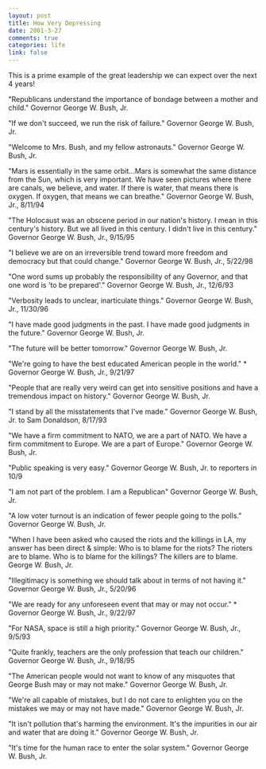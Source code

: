 ```yaml
--- 
layout: post
title: How Very Depressing
date: 2001-3-27
comments: true
categories: life
link: false
---
```

This is a prime example of the great leadership we can expect over the next 4 years!

"Republicans understand the importance of bondage between a mother and child."
Governor George W. Bush, Jr.

"If we don't succeed, we run the risk of failure."
Governor George W. Bush, Jr.

"Welcome to Mrs. Bush, and my fellow astronauts."
Governor George W. Bush, Jr.

"Mars is essentially in the same orbit...Mars is somewhat the same distance from the Sun,          which is very important.  We have seen pictures where there are canals, we believe, and          water. If there is water, that means there is oxygen. If oxygen, that means we can breathe."
Governor George W. Bush, Jr., 8/11/94

"The Holocaust was an obscene period in our nation's history. I mean in this century's history. But          we all lived in this century. I didn't live in this century."
Governor George W. Bush, Jr., 9/15/95

"I believe we are on an irreversible trend toward more freedom and democracy but that could change."
Governor George W. Bush, Jr., 5/22/98

"One word sums up probably the responsibility of any Governor, and that one word is 'to be prepared'."
Governor George W. Bush, Jr., 12/6/93

"Verbosity leads to unclear, inarticulate things."
Governor George W. Bush, Jr., 11/30/96

"I have made good judgments in the past. I have made good judgments in the future."
Governor George W. Bush, Jr.

"The future will be better tomorrow."
Governor George W. Bush, Jr.

"We're going to have the best educated American people in the world." *
Governor George W. Bush, Jr., 9/21/97

"People that are really very weird can get into sensitive positions and have a tremendous impact on history."
Governor George W. Bush, Jr.

"I stand by all the misstatements that I've made."
Governor George W. Bush, Jr. to Sam Donaldson, 8/17/93

"We have a firm commitment to NATO, we are a part of NATO. We have a firm commitment to Europe. We are a          part of Europe."
Governor George W. Bush, Jr.

"Public speaking is very easy."
Governor George W. Bush, Jr. to reporters in 10/9

"I am not part of the problem. I am a Republican"
Governor George W. Bush, Jr.

"A low voter turnout is an indication of fewer people going to the polls."
Governor George W. Bush, Jr.

"When I have been asked who caused the riots and the killings in LA, my answer has been direct &amp; simple:          Who is to blame for the riots? The rioters are to blame. Who is to blame for the killings? The          killers are to blame.
George W. Bush, Jr.

"Illegitimacy is something we should talk about in terms of not having it."
Governor George W. Bush, Jr., 5/20/96

"We are ready for any unforeseen event that may or may not occur." *
Governor George W. Bush, Jr., 9/22/97

"For NASA, space is still a high priority."
Governor George W. Bush, Jr., 9/5/93

"Quite frankly, teachers are the only profession that teach our children."
Governor George W. Bush, Jr., 9/18/95

"The American people would not want to know of any misquotes that George Bush may or may not make."
Governor George W. Bush, Jr.

"We're all capable of mistakes, but I do not care to enlighten you on the mistakes we may or may not have made."
Governor George W. Bush, Jr.

"It isn't pollution that's harming the environment.  It's the impurities in our air and water that are doing it."
Governor George W. Bush, Jr.

"It's time for the human race to enter the solar system."
Governor George W. Bush, Jr.
